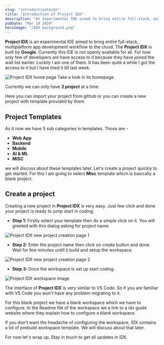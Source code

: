 ```yaml
---
slug: "introductiontoidx"
title: "Introduction of Project IDX"
description: "An experimental IDE aimed to bring entire full-stack, multiplatform app development workflow to the cloud by Google."
pubDate: "Mar 19 2024"
heroImage: "/IDX background.png"
---
```


**Project IDX** is an experimental IDE aimed to bring entire full-stack, multiplatform app development workflow to the cloud. The **Project IDX** is built by **Google**. Currently this IDE is not openly available for all. For now only few of developers are have access to it because they have joined the wait list earlier. Luckily I am one of them. It has been quite a while I got the access to it but I have tried it till last week.

![Project IDX home page](https://dev-to-uploads.s3.amazonaws.com/uploads/articles/jihfbsu5swi3gh7kgl0t.png)
Take a look in its homepage.

Currently we can only have _**2 project**_ at a time.

Here you can import your project from github or you can create a new project with template provided by them.

## Project Templates

As it now we have 5 sub categories in templates. Those are -

- **Web App**
- **Backend**
- **Mobile**
- **AI & ML**
- **MISC**

we will discuss about these templates later. Let's create a project quickly to get started. For this I am going to select **Misc** template which is basically a blank project.

## Create a project

Creating a new project in **Project IDX** is very easy. Just few click and done your project is ready to jump start in coding.

- **Step 1:** Firstly select your template then do a simple click on it. You will greeted with this dialog asking for project name.

![Project IDX new project creation page 1](https://dev-to-uploads.s3.amazonaws.com/uploads/articles/lokj0b6gsh4cney7kih3.png)

- **Step 2:** Enter the project name then click on create button and done. Wait for few minutes untill it build and setup the workspace.

![Project IDX new project creation page 2](https://dev-to-uploads.s3.amazonaws.com/uploads/articles/m7o5l7tbdg5fa7pssob2.png)

- **Step 3:** Once the workspace is set up start coding.

![Project IDX workspace image](https://dev-to-uploads.s3.amazonaws.com/uploads/articles/dedln6314ga9a0jsdb5w.png)

The interface of **Project IDX** is very similar to VS Code. So if you are familiar with VS Code you won't have any problem migrating to it.

For this blank project we have a blank workspace which we have to configure. In the Readme file of the workspace we a link to a idx guide website where they explain how to configure a blank workspace.

If you don't want the headache of configuring the workspace, IDX contains a lot of prebuild workspace template. We will discuss about that later.

For now let's wrap up. Stay in touch to get all updates in IDX.
